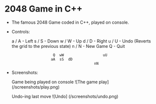 # 2048 Game in C++

- The famous 2048 Game coded in C++, played on console.

- Controls: 

	a / A    - Left
	s / S    - Down
	w / W    - Up
	d / D    - Right
	u / U    - Undo (Reverts the grid to the previous state)
	n / N    - New Game
	Q        - Quit

						 Q	wW					uU
						aA	sS	dD			
					 						nN

- Screenshots:
	
	Game being played on console
	![The game play]
	(/screenshots/play.png)

	
	Undo-ing last move
	![Undo]
	(/screenshots/undo.png)
